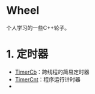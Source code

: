 # Wheel

个人学习的一些C++轮子。

# 1. 定时器
+ [TimerCb](Timer/TimerCb/README.md)：跨线程的简易定时器
+ [TimerCnt](Timer/TimerCnt/README.md)：程序运行计时器
+ 